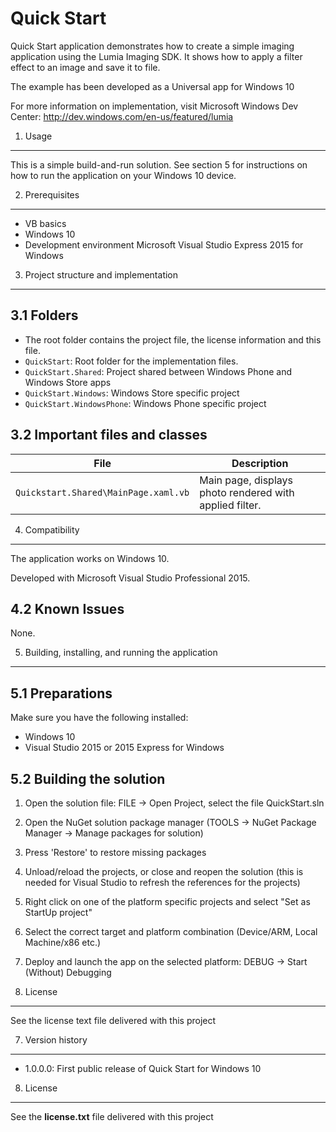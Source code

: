 Quick Start
===============

Quick Start application demonstrates how to create a simple imaging application
using the Lumia Imaging SDK. It shows how to apply a filter effect to an 
image and save it to file.

The example has been developed as a Universal app for Windows 10


For more information on implementation, visit  Microsoft Windows Dev Center:
http://dev.windows.com/en-us/featured/lumia


1. Usage
-------------------------------------------------------------------------------

This is a simple build-and-run solution. See section 5 for instructions on how
to run the application on your Windows 10 device.


2. Prerequisites
-------------------------------------------------------------------------------

* VB basics
* Windows 10
* Development environment Microsoft Visual Studio Express 2015 for Windows


3. Project structure and implementation
-------------------------------------------------------------------------------

3.1 Folders
-----------

* The root folder contains the project file, the license information and this
  file.
* `QuickStart`: Root folder for the implementation files.  
 * `QuickStart.Shared`: Project shared between Windows Phone and Windows Store apps
 * `QuickStart.Windows`: Windows Store specific project
 * `QuickStart.WindowsPhone`: Windows Phone specific project


3.2 Important files and classes
-------------------------------

| File                                 | Description                                             |
| ------------------------------------ | ------------------------------------------------------- |
| `Quickstart.Shared\MainPage.xaml.vb` | Main page, displays photo rendered with applied filter. |


4. Compatibility
-------------------------------------------------------------------------------

The application works on Windows 10.

Developed with Microsoft Visual Studio Professional 2015.


4.2 Known Issues
----------------

None.


5. Building, installing, and running the application
-------------------------------------------------------------------------------

5.1 Preparations
----------------

Make sure you have the following installed:
 * Windows 10
 * Visual Studio 2015 or 2015 Express for Windows

5.2 Building the solution
---------------------------------

1. Open the solution file:
   FILE -> Open Project, select the file QuickStart.sln
2. Open the NuGet solution package manager (TOOLS -> NuGet Package Manager -> Manage packages for solution)
3. Press 'Restore' to restore missing packages
4. Unload/reload the projects, or close and reopen the solution (this is needed for Visual Studio to refresh the references for the projects)
5. Right click on one of the platform specific projects and select "Set as StartUp project"
6. Select the correct target and platform combination (Device/ARM, Local Machine/x86 etc.)
7. Deploy and launch the app on the selected platform:
   DEBUG -> Start (Without) Debugging


6. License
-------------------------------------------------------------------------------

See the license text file delivered with this project


7. Version history
-------------------------------------------------------------------------------

* 1.0.0.0: First public release of Quick Start for Windows 10

8. License
-------
See the **license.txt** file delivered with this project
